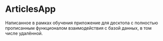 # ArticlesApp
Написанное в рамках обучения приложение для десктопа с полностью прописанным функционалом взаимодействия с базой данных, в том числе удалённой. 
